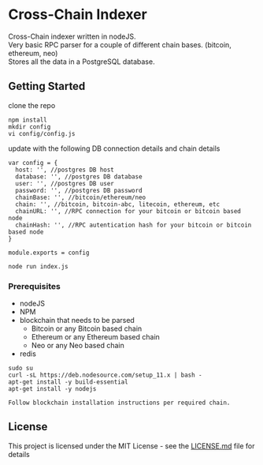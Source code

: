   # Cross-Chain Indexer

  Cross-Chain indexer written in nodeJS.<br />
  Very basic RPC parser for a couple of different chain bases. (bitcoin, ethereum, neo)<br />
  Stores all the data in a PostgreSQL database.<br />

  ## Getting Started

  clone the repo

  ```
  npm install
  mkdir config
  vi config/config.js
  ```

  update with the following DB connection details and chain details

  ```
  var config = {
    host: '', //postgres DB host
    database: '', //postgres DB database
    user: '', //postgres DB user
    password: '', //postgres DB password
    chainBase: '', //bitcoin/ethereum/neo
    chain: '', //bitcoin, bitcoin-abc, litecoin, ethereum, etc
    chainURL: '', //RPC connection for your bitcoin or bitcoin based node
    chainHash: '', //RPC autentication hash for your bitcoin or bitcoin based node
  }

  module.exports = config
  ```

  ```
  node run index.js
  ```

  ### Prerequisites

  <ul>
    <li>nodeJS</li>
    <li>NPM</li>
    <li>blockchain that needs to be parsed
      <ul>
        <li>Bitcoin or any Bitcoin based chain</li>
        <li>Ethereum or any Ethereum based chain</li>
        <li>Neo or any Neo based chain</li>
      </ul>
    </li>
    <li>redis</li>
  </ul>



  ```
  sudo su
  curl -sL https://deb.nodesource.com/setup_11.x | bash -
  apt-get install -y build-essential
  apt-get install -y nodejs

  Follow blockchain installation instructions per required chain.
  ```

  ## License

  This project is licensed under the MIT License - see the [LICENSE.md](LICENSE.md) file for details
